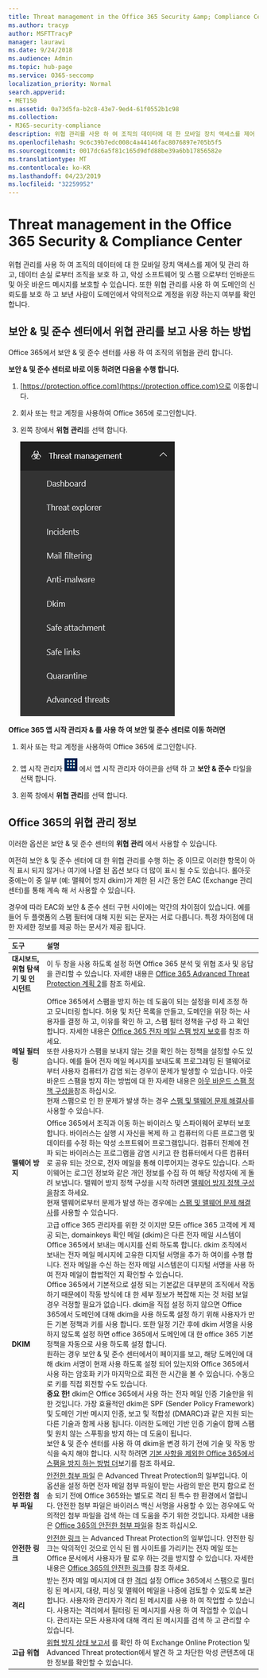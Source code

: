 ```yaml
---
title: Threat management in the Office 365 Security &amp; Compliance Center
ms.author: tracyp
author: MSFTTracyP
manager: laurawi
ms.date: 9/24/2018
ms.audience: Admin
ms.topic: hub-page
ms.service: O365-seccomp
localization_priority: Normal
search.appverid:
- MET150
ms.assetid: 0a73d5fa-b2c8-43e7-9ed4-61f0552b1c98
ms.collection:
- M365-security-compliance
description: 위협 관리를 사용 하 여 조직의 데이터에 대 한 모바일 장치 액세스를 제어 및 관리 하 고, 데이터 손실 로부터 조직을 보호 하 고, 악성 소프트웨어 및 스팸 으로부터 인바운드 및 아웃 바운드 메시지를 보호할 수 있습니다. 또한 위협 관리를 사용 하 여 도메인의 신뢰도를 보호 하 고 보낸 사람이 도메인에서 악의적으로 계정을 위장 하는지 여부를 확인 합니다.
ms.openlocfilehash: 9c6c39b7edc008c4a44146fac8076897e705b5f5
ms.sourcegitcommit: 0017dc6a5f81c165d9dfd88be39a6bb17856582e
ms.translationtype: MT
ms.contentlocale: ko-KR
ms.lasthandoff: 04/23/2019
ms.locfileid: "32259952"
---
```

# <a name="threat-management-in-the-office-365-security-amp-compliance-center"></a>Threat management in the Office 365 Security &amp; Compliance Center

위협 관리를 사용 하 여 조직의 데이터에 대 한 모바일 장치 액세스를 제어 및 관리 하 고, 데이터 손실 로부터 조직을 보호 하 고, 악성 소프트웨어 및 스팸 으로부터 인바운드 및 아웃 바운드 메시지를 보호할 수 있습니다. 또한 위협 관리를 사용 하 여 도메인의 신뢰도를 보호 하 고 보낸 사람이 도메인에서 악의적으로 계정을 위장 하는지 여부를 확인 합니다.
  
## <a name="how-to-view-and-use-threat-management-in-the-security-amp-compliance-center"></a>보안 &amp; 및 준수 센터에서 위협 관리를 보고 사용 하는 방법

Office 365에서 보안 &amp; 및 준수 센터를 사용 하 여 조직의 위협을 관리 합니다.
  
 **보안 &amp; 및 준수 센터로 바로 이동 하려면 다음을 수행 합니다.**
  
1. [https://protection.office.com](https://protection.office.com)으로 이동합니다.

2. 회사 또는 학교 계정을 사용하여 Office 365에 로그인합니다.

3. 왼쪽 창에서 **위협 관리**를 선택 합니다.

    ![Office 365 보안 &amp; 및 준수 센터 위협 관리 메뉴](media/dca29ff2-ad6d-4c27-becb-b5947268d55a.png)
  
 **Office 365 앱 시작 관리자 &amp; 를 사용 하 여 보안 및 준수 센터로 이동 하려면**
  
1. 회사 또는 학교 계정을 사용하여 Office 365에 로그인합니다.

2. 앱 시작 관리자 ![의 왼쪽 위 모서리에 있는 Office 365](media/7502f4ec-3c9a-435d-a7b4-b9cda85189a7.png) 에서 앱 시작 관리자 아이콘을 선택 하 고 **보안 &amp; 준수** 타일을 선택 합니다. 

3. 왼쪽 창에서 **위협 관리**를 선택 합니다.

## <a name="about-threat-management-in-office-365"></a>Office 365의 위협 관리 정보

이러한 옵션은 보안 &amp; 및 준수 센터의 **위협 관리** 에서 사용할 수 있습니다.
  
여전히 보안 &amp; 및 준수 센터에 대 한 위협 관리를 수행 하는 중 이므로 이러한 항목이 아직 표시 되지 않거나 여기에 나열 된 옵션 보다 더 많이 표시 될 수도 있습니다. 롤아웃 중에는이 중 일부 (예: 맬웨어 방지 dkim)가 제한 된 시간 동안 EAC (Exchange 관리 센터)를 통해 계속 해 서 사용할 수 있습니다.

경우에 따라 EAC와 보안 &amp; 준수 센터 구현 사이에는 약간의 차이점이 있습니다. 예를 들어 두 플랫폼의 스팸 필터에 대해 지원 되는 문자는 서로 다릅니다. 특정 차이점에 대 한 자세한 정보를 제공 하는 문서가 제공 됩니다.
  
|**도구**|**설명**|
|:-----|:-----|
|**대시보드, 위협 탐색기 및 인시던트** <br/> |이 두 창을 사용 하도록 설정 하면 Office 365 분석 및 위협 조사 및 응답을 관리할 수 있습니다. 자세한 내용은 [Office 365 Advanced Threat Protection 계획 2](office-365-ti.md)를 참조 하세요.  <br/> |
|**메일 필터링** <br/> |Office 365에서 스팸을 방지 하는 데 도움이 되는 설정을 미세 조정 하 고 모니터링 합니다. 허용 및 차단 목록을 만들고, 도메인을 위장 하는 사용자를 결정 하 고, 이유를 확인 하 고, 스팸 필터 정책을 구성 하 고 확인 합니다. 자세한 내용은 [Office 365 전자 메일 스팸 방지 보호](anti-spam-protection.md)를 참조 하세요.  <br/> 또한 사용자가 스팸을 보내지 않는 것을 확인 하는 정책을 설정할 수도 있습니다. 예를 들어 전자 메일 메시지를 보내도록 프로그래밍 된 맬웨어로부터 사용자 컴퓨터가 감염 되는 경우이 문제가 발생할 수 있습니다. 아웃 바운드 스팸을 방지 하는 방법에 대 한 자세한 내용은 [아웃 바운드 스팸 정책 구성을](https://technet.microsoft.com/library/jj200737%28v=exchg.150%29.aspx)참조 하십시오.  <br/> 현재 스팸으로 인 한 문제가 발생 하는 경우 [스팸 및 맬웨어 문제 해결사](https://configure.office.com/Scenario.aspx?sid=73)를 사용할 수 있습니다.           |
|**맬웨어 방지** <br/> |Office 365에서 조직과 이동 하는 바이러스 및 스파이웨어 로부터 보호 합니다. 바이러스는 실행 시 자신을 복제 하 고 컴퓨터의 다른 프로그램 및 데이터를 수정 하는 악성 소프트웨어 프로그램입니다. 컴퓨터 전체에 전파 되는 바이러스는 프로그램을 감염 시키고 한 컴퓨터에서 다른 컴퓨터로 공유 되는 것으로, 전자 메일을 통해 이루어지는 경우도 있습니다. 스파이웨어는 로그인 정보와 같은 개인 정보를 수집 하 여 해당 작성자에 게 돌려 보냅니다. 맬웨어 방지 정책 구성을 시작 하려면 [맬웨어 방지 정책 구성을](https://technet.microsoft.com/library/jj200745%28v=exchg.150%29.aspx)참조 하세요.  <br/> 현재 맬웨어로부터 문제가 발생 하는 경우에는 [스팸 및 맬웨어 문제 해결사](https://configure.office.com/Scenario.aspx?sid=73)를 사용할 수 있습니다.           |
|**DKIM** <br/> |고급 office 365 관리자를 위한 것 이지만 모든 office 365 고객에 게 제공 되는, domainkeys 확인 메일 (dkim)은 다른 전자 메일 시스템이 Office 365에서 보내는 메시지를 신뢰 하도록 합니다. dkim 조직에서 보내는 전자 메일 메시지에 고유한 디지털 서명을 추가 하 여이를 수행 합니다. 전자 메일을 수신 하는 전자 메일 시스템은이 디지털 서명을 사용 하 여 전자 메일이 합법적인 지 확인할 수 있습니다.  <br/> Office 365에서 기본적으로 설정 되는 기본값은 대부분의 조직에서 작동 하기 때문에이 작동 방식에 대 한 세부 정보가 복잡해 지는 것 처럼 보일 경우 걱정할 필요가 없습니다. dkim을 직접 설정 하지 않으면 Office 365에서 도메인에 대해 dkim을 사용 하도록 설정 하기 위해 사용자가 만든 기본 정책과 키를 사용 합니다. 또한 일정 기간 후에 dkim 서명을 사용 하지 않도록 설정 하면 office 365에서 도메인에 대 한 office 365 기본 정책을 자동으로 사용 하도록 설정 합니다.  <br/> 원하는 경우 보안 &amp; 및 준수 센터에서이 페이지를 보고, 해당 도메인에 대해 dkim 서명이 현재 사용 하도록 설정 되어 있는지와 Office 365에서 사용 하는 암호화 키가 마지막으로 회전 한 시간을 볼 수 있습니다. 수동으로 키를 직접 회전할 수도 있습니다.  <br/> **중요 한!** dkim은 Office 365에서 사용 하는 전자 메일 인증 기술만을 위한 것입니다. 가장 효율적인 dkim은 SPF (Sender Policy Framework) 및 도메인 기반 메시지 인증, 보고 및 적합성 (DMARC)과 같은 지원 되는 다른 기술과 함께 사용 됩니다. 이러한 도메인 기반 인증 기술이 함께 스팸 및 원치 않는 스푸핑을 방지 하는 데 도움이 됩니다.<br/>  보안 &amp; 및 준수 센터를 사용 하 여 dkim을 변경 하기 전에 기술 및 작동 방식을 숙지 해야 합니다. 시작 하려면 [기본 사항을 제외한 Office 365에서 스팸을 방지 하는 방법 더](anti-spam-protection.md#beyond-the-basics-more-ways-to-prevent-spam-in-office-365)보기를 참조 하세요.           |
|**안전한 첨부 파일**<br/>|[안전한 첨부 파일](atp-safe-attachments.md) 은 Advanced Threat Protection의 일부입니다. 이 옵션을 설정 하면 전자 메일 첨부 파일이 받는 사람의 받은 편지 함으로 전송 되기 전에 Office 365와는 별도로 격리 된 특수 한 환경에서 열립니다. 안전한 첨부 파일은 바이러스 백신 서명을 사용할 수 있는 경우에도 악의적인 첨부 파일을 검색 하는 데 도움을 주기 위한 것입니다. 자세한 내용은 [Office 365의 안전한 첨부 파일](atp-safe-attachments.md)을 참조 하십시오.<br/> |
|**안전한 링크** <br/> |[안전한 링크](atp-safe-links.md) 는 Advanced Threat Protection의 일부입니다. 안전한 링크는 악의적인 것으로 인식 된 웹 사이트를 가리키는 전자 메일 또는 Office 문서에서 사용자가 팔 로우 하는 것을 방지할 수 있습니다. 자세한 내용은 [Office 365의 안전한 링크](atp-safe-links.md)를 참조 하세요.<br/> |
|**격리**<br/>|받는 전자 메일 메시지에 대 한 [격리](http://go.microsoft.com/fwlink/p/?LinkID=809005) 설정 Office 365에서 스팸으로 필터링 된 메시지, 대량, 피싱 및 맬웨어 메일을 나중에 검토할 수 있도록 보관 합니다. 사용자와 관리자가 격리 된 메시지를 사용 하 여 작업할 수 있습니다. 사용자는 격리에서 필터링 된 메시지를 사용 하 여 작업할 수 있습니다. 관리자는 모든 사용자에 대해 격리 된 메시지를 검색 하 고 관리할 수 있습니다.  <br/> |
|**고급 위협** <br/> |[위협 방지 상태 보고서](https://support.office.com/article/View-the-reports-for-Advanced-Threat-Protection-E47E838C-D99E-4C0B-B9AA-E66C4FAE902F#advancedthreats) 를 확인 하 여 Exchange Online Protection 및 Advanced Threat protection에서 발견 하 고 차단한 악성 콘텐츠에 대 한 정보를 확인할 수 있습니다.  <br/> |
